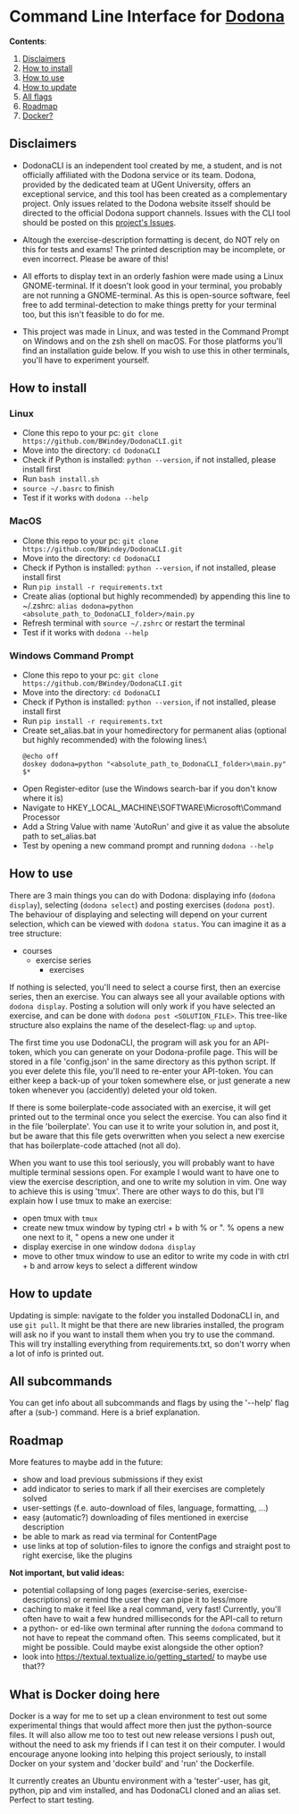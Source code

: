 # Command Line Interface for [Dodona](https://dodona.be)

**Contents**:
1) [Disclaimers](#disclaimers)
2) [How to install](#how-to-install)
3) [How to use](#how-to-use)
4) [How to update](#how-to-update)
5) [All flags](#all-flags)
6) [Roadmap](#roadmap)
7) [Docker?](#what-is-docker-doing-here)

## Disclaimers

- DodonaCLI is an independent tool created by me, a student, and is not officially affiliated with the Dodona service or its team. Dodona, provided by the dedicated team at UGent University, offers an exceptional service, and this tool has been created as a complementary project. Only issues related to the Dodona website itsself should be directed to the official Dodona support channels. Issues with the CLI tool should be posted on this [project's Issues](https://github.com/BWindey/DodonaCLI/issues).

- Altough the exercise-description formatting is decent, do NOT rely on this for tests and exams! The printed description may be incomplete, or even incorrect. Please be aware of this!


- All efforts to display text in an orderly fashion were made using a Linux GNOME-terminal. If it doesn't look good in your terminal, you probably are not running a GNOME-terminal. As this is open-source software, feel free to add terminal-detection to make things pretty for your terminal too, but this isn't feasible to do for me. 


- This project was made in Linux, and was tested in the Command Prompt on Windows and on the zsh shell on macOS. For those platforms you'll find an installation guide below. If you wish to use this in other terminals, you'll have to experiment yourself.



## How to install
### Linux
- Clone this repo to your pc: `git clone https://github.com/BWindey/DodonaCLI.git`
- Move into the directory: `cd DodonaCLI`
- Check if Python is installed: `python --version`, if not installed, please install first
- Run `bash install.sh`
- `source ~/.basrc` to finish
- Test if it works with `dodona --help`

### MacOS
- Clone this repo to your pc: `git clone https://github.com/BWindey/DodonaCLI.git`
- Move into the directory: `cd DodonaCLI`
- Check if Python is installed: `python --version`, if not installed, please install first
- Run `pip install -r requirements.txt`
- Create alias (optional but highly recommended) by appending this line to ~/.zshrc: `alias dodona=python <absolute_path_to_DodonaCLI_folder>/main.py`
- Refresh terminal with `source ~/.zshrc` or restart the terminal
- Test if it works with `dodona --help`

### Windows Command Prompt
- Clone this repo to your pc: `git clone https://github.com/BWindey/DodonaCLI.git`
- Move into the directory: `cd DodonaCLI`
- Check if Python is installed: `python --version`, if not installed, please install first
- Run `pip install -r requirements.txt`
- Create set\_alias.bat in your homedirectory for permanent alias (optional but highly recommended) with the folowing lines:\
  ```
  @echo off
  doskey dodona=python "<absolute_path_to_DodonaCLI_folder>\main.py" $*
  ```
- Open Register-editor (use the Windows search-bar if you don't know where it is)
- Navigate to HKEY\_LOCAL\_MACHINE\SOFTWARE\Microsoft\Command Processor
- Add a String Value with name 'AutoRun' and give it as value the absolute path to set\_alias.bat
- Test by opening a new command prompt and running `dodona --help`


## How to use
There are 3 main things you can do with Dodona: displaying info (`dodona display`), selecting (`dodona select`) and posting exercises (`dodona post`). The behaviour of displaying and selecting will depend on your current selection, which can be viewed with `dodona status`. You can imagine it as a tree structure:
- courses
  - exercise series
    - exercises

If nothing is selected, you'll need to select a course first, then an exercise series, then an exercise. You can always see all your available options with `dodona display`. Posting a solution will only work if you have selected an exercise, and can be done with `dodona post <SOLUTION_FILE>`.
This tree-like structure also explains the name of the deselect-flag: `up` and `uptop`. 

The first time you use DodonaCLI, the program will ask you for an API-token, which you can generate on your Dodona-profile page. This will be stored in a file 'config.json' in the same directory as this python script. If you ever delete this file, you'll need to re-enter your API-token. You can either keep a back-up of your token somewhere else, or just generate a new token whenever you (accidently) deleted your old token.

If there is some boilerplate-code associated with an exercise, it will get printed out to the terminal once you select the exercise. You can also find it in the file 'boilerplate'. You can use it to write your solution in, and post it, but be aware that this file gets overwritten when you select a new exercise that has boilerplate-code attached (not all do).

When you want to use this tool seriously, you will probably want to have multiple terminal sessions open. For example I would want to have one to view the exercise description, and one to write my solution in vim. One way to achieve this is using 'tmux'. There are other ways to do this, but I'll explain how I use tmux to make an exercise:
- open tmux with `tmux`
- create new tmux window by typing ctrl + b with % or ". % opens a new one next to it, " opens a new one under it
- display exercise in one window `dodona display`
- move to other tmux window to use an editor to write my code in with ctrl + b and arrow keys to select a different window

## How to update
Updating is simple: navigate to the folder you installed DodonaCLI in, and use `git pull`. It might be that there are new libraries installed, the program will ask no if you want to install them when you try to use the command. This will try installing everything from requirements.txt, so don't worry when a lot of info is printed out.

## All subcommands
You can get info about all subcommands and flags by using the '--help' flag after a (sub-) command. Here is a brief explanation.

## Roadmap
More features to maybe add in the future:
- show and load previous submissions if they exist
- add indicator to series to mark if all their exercises are completely solved
- user-settings (f.e. auto-download of files, language, formatting, ...)
- easy (automatic?) downloading of files mentioned in exercise description
- be able to mark as read via terminal for ContentPage
- use links at top of solution-files to ignore the configs and straight post to right exercise, like the plugins

**Not important, but valid ideas:**
- potential collapsing of long pages (exercise-series, exercise-descriptions) or remind the user they can pipe it to less/more
- caching to make it feel like a real command, very fast! Currently, you'll often have to wait a few hundred milliseconds for the API-call to return
- a python- or ed-like own terminal after running the `dodona` command to not have to repeat the command often. This seems complicated, but it might be possible. Could maybe exist alongside the other option?
- look into https://textual.textualize.io/getting_started/ to maybe use that??

## What is Docker doing here
Docker is a way for me to set up a clean environment to test out some experimental things that would affect more then just the python-source files. It will also allow me too to test out new release versions I push out, without the need to ask my friends if I can test it on their computer. 
I would encourage anyone looking into helping this project seriously, to install Docker on your system and 'docker build' and 'run' the Dockerfile.

It currently creates an Ubuntu environment with a 'tester'-user, has git, python, pip and vim installed, and has DodonaCLI cloned and an alias set. Perfect to start testing.
